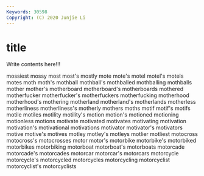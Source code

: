 ```yaml
---
Keywords: 30598
Copyright: (C) 2020 Junjie Li
---
```


# title

Write contents here!!!

mossiest 
mossy 
most 
most's 
mostly 
mote 
mote's 
motel
motel's 
motels 
motes 
moth 
moth's 
mothball 
mothball's 
mothballed 
mothballing 
mothballs
mother 
mother's 
motherboard 
motherboard's 
motherboards 
mothered 
motherfucker 
motherfucker's 
motherfuckers 
motherfucking
motherhood 
motherhood's 
mothering 
motherland 
motherland's 
motherlands 
motherless 
motherliness 
motherliness's 
motherly
mothers 
moths 
motif 
motif's 
motifs 
motile 
motiles 
motility 
motility's 
motion
motion's 
motioned 
motioning 
motionless 
motions 
motivate 
motivated 
motivates 
motivating 
motivation
motivation's 
motivational 
motivations 
motivator 
motivator's 
motivators 
motive 
motive's 
motives 
motley
motley's 
motleys 
motlier 
motliest 
motocross 
motocross's 
motocrosses 
motor 
motor's 
motorbike
motorbike's 
motorbiked 
motorbikes 
motorbiking 
motorboat 
motorboat's 
motorboats 
motorcade 
motorcade's 
motorcades
motorcar 
motorcar's 
motorcars 
motorcycle 
motorcycle's 
motorcycled 
motorcycles 
motorcycling 
motorcyclist 
motorcyclist's
motorcyclists 
